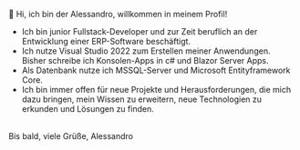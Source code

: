 👋 Hi, ich bin der Alessandro, willkommen in meinem Profil!
- Ich bin junior Fullstack-Developer und zur Zeit beruflich an der Entwicklung einer ERP-Software beschäftigt.
- Ich nutze Visual Studio 2022 zum Erstellen meiner Anwendungen. Bisher schreibe ich Konsolen-Apps in c# und Blazor Server Apps.
- Als Datenbank nutze ich MSSQL-Server und Microsoft Entityframework Core.
- Ich bin immer offen für neue Projekte und Herausforderungen, die mich dazu bringen, mein Wissen zu erweitern, neue Technologien zu erkunden und Lösungen zu finden.
<br>
Bis bald, viele Grüße, Alessandro

<!---
Alessandro1081/Alessandro1081 is a ✨ special ✨ repository because its `README.md` (this file) appears on your GitHub profile.
You can click the Preview link to take a look at your changes.
--->

